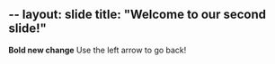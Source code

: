 --
layout: slide
title: "Welcome to our second slide!"
--
**Bold new change**
Use the left arrow to go back!
